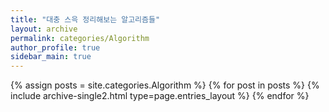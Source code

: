 ```yaml
---
title: "대충 스윽 정리해보는 알고리즘들"
layout: archive
permalink: categories/Algorithm
author_profile: true
sidebar_main: true
---
```



{% assign posts = site.categories.Algorithm %}
{% for post in posts %} {% include archive-single2.html type=page.entries_layout %} {% endfor %}
